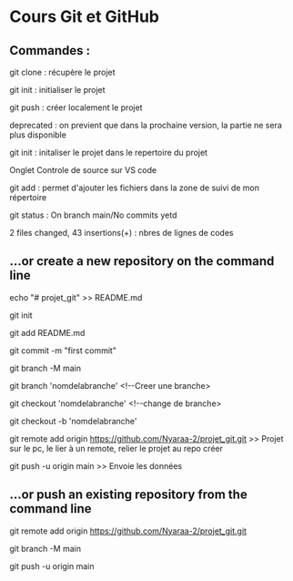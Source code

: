 # Cours Git et GitHub

## Commandes : 

git clone : récupère le projet  


git init : initialiser le projet 


git push : créer localement le projet 


deprecated : on previent que dans la prochaine version, la partie ne sera plus disponible



git init : initaliser le projet dans le repertoire du projet 


Onglet Controle de source sur VS code


git add : permet d'ajouter les fichiers dans la zone de suivi de mon répertoire 


git status : On branch main/No commits yetd


2 files changed, 43 insertions(+) : nbres de lignes de codes 

## …or create a new repository on the command line

echo "# projet_git" >> README.md


git init


git add README.md


git commit -m "first commit"


git branch -M main

git branch 'nomdelabranche' <!--Creer une branche>

git checkout 'nomdelabranche' <!--change de branche>

git checkout -b 'nomdelabranche'

git remote add origin https://github.com/Nyaraa-2/projet_git.git  >> Projet sur le pc, le lier à un remote, relier le projet au repo créer


git push -u origin main >> Envoie les données

## …or push an existing repository from the command line

git remote add origin https://github.com/Nyaraa-2/projet_git.git


git branch -M main


git push -u origin main
